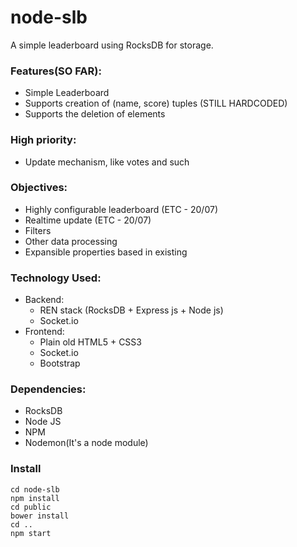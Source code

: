 # node-slb

A simple leaderboard using RocksDB for storage.

### Features(SO FAR):
- Simple Leaderboard
- Supports creation of (name, score) tuples (STILL HARDCODED)
- Supports the deletion of elements

### High priority:
- Update mechanism, like votes and such

### Objectives:
- Highly configurable leaderboard (ETC - 20/07)
- Realtime update (ETC - 20/07)
- Filters
- Other data processing
- Expansible properties based in existing


### Technology Used:
- Backend:
    + REN stack (RocksDB + Express js + Node js)
    + Socket.io
- Frontend:
    + Plain old HTML5 + CSS3
    + Socket.io
    + Bootstrap
    

### Dependencies:
- RocksDB
- Node JS
- NPM
- Nodemon(It's a node module)

### Install
```
cd node-slb
npm install
cd public
bower install
cd ..
npm start
``` 